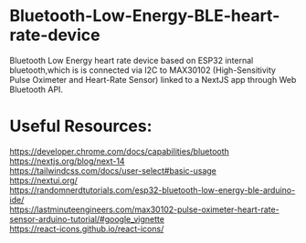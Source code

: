 # Bluetooth-Low-Energy-BLE-heart-rate-device

Bluetooth Low Energy heart rate device based on ESP32 internal bluetooth,which is is connected via I2C to MAX30102 (High-Sensitivity Pulse Oximeter and Heart-Rate Sensor) linked to a NextJS app through Web Bluetooth API.


# Useful Resources:
https://developer.chrome.com/docs/capabilities/bluetooth <br>
https://nextjs.org/blog/next-14 <br>
https://tailwindcss.com/docs/user-select#basic-usage <br>
https://nextui.org/ <br>
https://randomnerdtutorials.com/esp32-bluetooth-low-energy-ble-arduino-ide/ <br>
https://lastminuteengineers.com/max30102-pulse-oximeter-heart-rate-sensor-arduino-tutorial/#google_vignette <br>
https://react-icons.github.io/react-icons/ <br>
